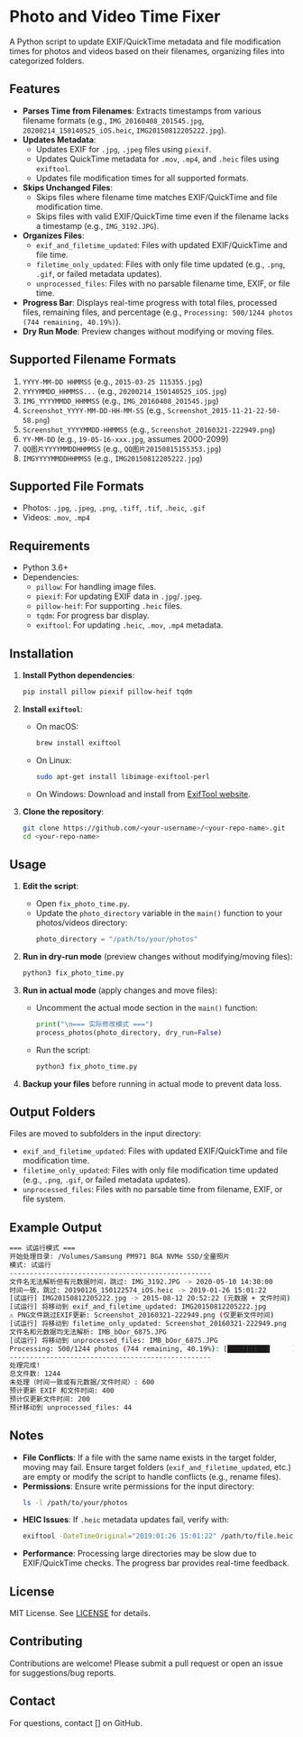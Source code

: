 # Photo and Video Time Fixer

A Python script to update EXIF/QuickTime metadata and file modification times for photos and videos based on their filenames, organizing files into categorized folders.

## Features

- **Parses Time from Filenames**: Extracts timestamps from various filename formats (e.g., `IMG_20160408_201545.jpg`, `20200214_150140525_iOS.heic`, `IMG20150812205222.jpg`).
- **Updates Metadata**:
  - Updates EXIF for `.jpg`, `.jpeg` files using `piexif`.
  - Updates QuickTime metadata for `.mov`, `.mp4`, and `.heic` files using `exiftool`.
  - Updates file modification times for all supported formats.
- **Skips Unchanged Files**:
  - Skips files where filename time matches EXIF/QuickTime and file modification time.
  - Skips files with valid EXIF/QuickTime time even if the filename lacks a timestamp (e.g., `IMG_3192.JPG`).
- **Organizes Files**:
  - `exif_and_filetime_updated`: Files with updated EXIF/QuickTime and file time.
  - `filetime_only_updated`: Files with only file time updated (e.g., `.png`, `.gif`, or failed metadata updates).
  - `unprocessed_files`: Files with no parsable filename time, EXIF, or file time.
- **Progress Bar**: Displays real-time progress with total files, processed files, remaining files, and percentage (e.g., `Processing: 500/1244 photos (744 remaining, 40.19%)`).
- **Dry Run Mode**: Preview changes without modifying or moving files.

## Supported Filename Formats

1. `YYYY-MM-DD HHMMSS` (e.g., `2015-03-25 115355.jpg`)
2. `YYYYMMDD_HHMMSS...` (e.g., `20200214_150140525_iOS.jpg`)
3. `IMG_YYYYMMDD_HHMMSS` (e.g., `IMG_20160408_201545.jpg`)
4. `Screenshot_YYYY-MM-DD-HH-MM-SS` (e.g., `Screenshot_2015-11-21-22-50-58.png`)
5. `Screenshot_YYYYMMDD-HHMMSS` (e.g., `Screenshot_20160321-222949.png`)
6. `YY-MM-DD` (e.g., `19-05-16-xxx.jpg`, assumes 2000-2099)
7. `QQ图片YYYYMMDDHHMMSS` (e.g., `QQ图片20150815155353.jpg`)
8. `IMGYYYYMMDDHHMMSS` (e.g., `IMG20150812205222.jpg`)

## Supported File Formats

- Photos: `.jpg`, `.jpeg`, `.png`, `.tiff`, `.tif`, `.heic`, `.gif`
- Videos: `.mov`, `.mp4`

## Requirements

- Python 3.6+
- Dependencies:
  - `pillow`: For handling image files.
  - `piexif`: For updating EXIF data in `.jpg`/`.jpeg`.
  - `pillow-heif`: For supporting `.heic` files.
  - `tqdm`: For progress bar display.
  - `exiftool`: For updating `.heic`, `.mov`, `.mp4` metadata.

## Installation

1. **Install Python dependencies**:
   ```bash
   pip install pillow piexif pillow-heif tqdm
   ```

2. **Install `exiftool`**:
   - On macOS:
     ```bash
     brew install exiftool
     ```
   - On Linux:
     ```bash
     sudo apt-get install libimage-exiftool-perl
     ```
   - On Windows: Download and install from [ExifTool website](https://exiftool.org/).

3. **Clone the repository**:
   ```bash
   git clone https://github.com/<your-username>/<your-repo-name>.git
   cd <your-repo-name>
   ```

## Usage

1. **Edit the script**:
   - Open `fix_photo_time.py`.
   - Update the `photo_directory` variable in the `main()` function to your photos/videos directory:
     ```python
     photo_directory = "/path/to/your/photos"
     ```

2. **Run in dry-run mode** (preview changes without modifying/moving files):
   ```bash
   python3 fix_photo_time.py
   ```

3. **Run in actual mode** (apply changes and move files):
   - Uncomment the actual mode section in the `main()` function:
     ```python
     print("\n=== 实际修改模式 ===")
     process_photos(photo_directory, dry_run=False)
     ```
   - Run the script:
     ```bash
     python3 fix_photo_time.py
     ```

4. **Backup your files** before running in actual mode to prevent data loss.

## Output Folders

Files are moved to subfolders in the input directory:
- `exif_and_filetime_updated`: Files with updated EXIF/QuickTime and file modification time.
- `filetime_only_updated`: Files with only file modification time updated (e.g., `.png`, `.gif`, or failed metadata updates).
- `unprocessed_files`: Files with no parsable time from filename, EXIF, or file system.

## Example Output

```bash
=== 试运行模式 ===
开始处理目录: /Volumes/Samsung PM971 BGA NVMe SSD/全量照片
模式: 试运行
--------------------------------------------------
文件名无法解析但有元数据时间，跳过: IMG_3192.JPG -> 2020-05-10 14:30:00
时间一致，跳过: 20190126_150122574_iOS.heic -> 2019-01-26 15:01:22
[试运行] IMG20150812205222.jpg -> 2015-08-12 20:52:22 (元数据 + 文件时间)
[试运行] 将移动到 exif_and_filetime_updated: IMG20150812205222.jpg
⚠ PNG文件跳过EXIF更新: Screenshot_20160321-222949.png (仅更新文件时间)
[试运行] 将移动到 filetime_only_updated: Screenshot_20160321-222949.png
文件名和元数据均无法解析: IMB_bOor_6875.JPG
[试运行] 将移动到 unprocessed_files: IMB_bOor_6875.JPG
Processing: 500/1244 photos (744 remaining, 40.19%): [██████████▌     ]
--------------------------------------------------
处理完成!
总文件数: 1244
未处理（时间一致或有元数据/文件时间）: 600
预计更新 EXIF 和文件时间: 400
预计仅更新文件时间: 200
预计移动到 unprocessed_files: 44
```

## Notes

- **File Conflicts**: If a file with the same name exists in the target folder, moving may fail. Ensure target folders (`exif_and_filetime_updated`, etc.) are empty or modify the script to handle conflicts (e.g., rename files).
- **Permissions**: Ensure write permissions for the input directory:
  ```bash
  ls -l /path/to/your/photos
  ```
- **HEIC Issues**: If `.heic` metadata updates fail, verify with:
  ```bash
  exiftool -DateTimeOriginal="2019:01:26 15:01:22" /path/to/file.heic
  ```
- **Performance**: Processing large directories may be slow due to EXIF/QuickTime checks. The progress bar provides real-time feedback.

## License

MIT License. See [LICENSE](LICENSE) for details.

## Contributing

Contributions are welcome! Please submit a pull request or open an issue for suggestions/bug reports.

## Contact

For questions, contact [<your-username>] on GitHub.